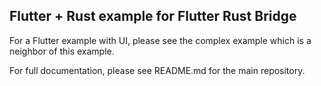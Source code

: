 ## Flutter + Rust example for Flutter Rust Bridge

For a Flutter example with UI, please see the complex example which is a neighbor of this example.

For full documentation, please see README.md for the main repository.